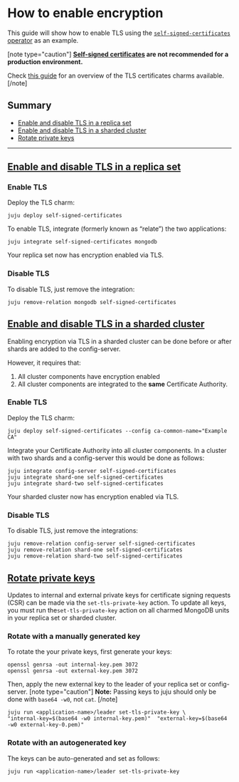 # How to enable encryption 
This guide will show how to enable TLS using the [`self-signed-certificates` operator](https://github.com/canonical/self-signed-certificates-operator) as an example.

[note type="caution"]
**[Self-signed certificates](https://en.wikipedia.org/wiki/Self-signed_certificate) are not recommended for a production environment.**

Check [this guide](/t/11664) for an overview of the TLS certificates charms available. 
[/note]


## Summary
* [Enable and disable TLS in a replica set](#heading--tls-replica-set)
* [Enable and disable TLS in a sharded cluster](#heading--tls-sharded-cluster)
* [Rotate private keys](#heading--private-keys)
---
<a href="#heading--tls-replica-set"><h2 id="heading--tls-replica-set">Enable and disable TLS in a replica set</h2></a>
### Enable TLS
Deploy the TLS charm:
```shell
juju deploy self-signed-certificates
```
To enable TLS, integrate (formerly known as “relate”) the two applications:
```shell
juju integrate self-signed-certificates mongodb
```
Your replica set now has encryption enabled via TLS.

### Disable TLS
To disable TLS, just remove the integration:
```shell
juju remove-relation mongodb self-signed-certificates
```
<a href="#heading--tls-sharded-cluster"><h2 id="heading--tls-rsharded-cluster">Enable and disable TLS in a sharded cluster</h2></a>

Enabling encryption via TLS in a sharded cluster can be done before or after shards are added to the config-server.

However, it requires that:

1. All cluster components have encryption enabled
2. All cluster components are integrated to the **same** Certificate Authority.

### Enable TLS
Deploy the TLS charm:

```shell
juju deploy self-signed-certificates --config ca-common-name="Example CA"
```

Integrate your Certificate Authority into all cluster components. In a cluster with two shards and a config-server this would be done as follows:
```shell
juju integrate config-server self-signed-certificates
juju integrate shard-one self-signed-certificates
juju integrate shard-two self-signed-certificates
```
Your sharded cluster now has encryption enabled via TLS.

### Disable TLS
To disable TLS, just remove the integrations:
```shell
juju remove-relation config-server self-signed-certificates
juju remove-relation shard-one self-signed-certificates
juju remove-relation shard-two self-signed-certificates
```
<a href="#heading--private-keys"><h2 id="heading--private-keys">Rotate private keys</h2></a>

Updates to internal and external private keys for certificate signing requests (CSR) can be made via the `set-tls-private-key` action. To update all keys, you must run the`set-tls-private-key` action on all charmed MongoDB units in your replica set or sharded cluster. 

### Rotate with a manually generated key

To rotate the your private keys, first generate your keys:
```shell
openssl genrsa -out internal-key.pem 3072
openssl genrsa -out external-key.pem 3072
```
Then, apply the new external key to the leader of your replica set or config-server. 
[note type="caution"]
**Note:** Passing keys to juju should only be done with `base64 -w0`, not `cat`.
[/note]

```shell
juju run <application-name>/leader set-tls-private-key \
"internal-key=$(base64 -w0 internal-key.pem)"  "external-key=$(base64 -w0 external-key-0.pem)"  
```

### Rotate with an autogenerated key

The keys can be auto-generated and set as follows:

```shell
juju run <application-name>/leader set-tls-private-key
```